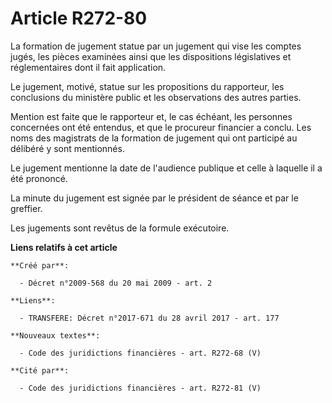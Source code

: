 # Article R272-80

La formation de jugement statue par un jugement qui vise les comptes jugés, les pièces examinées ainsi que les dispositions
législatives et réglementaires dont il fait application. 

Le jugement, motivé, statue sur les propositions du rapporteur, les conclusions du ministère public et les observations des
autres parties. 

Mention est faite que le rapporteur et, le cas échéant, les personnes concernées ont été entendus, et que le procureur
financier a conclu. Les noms des magistrats de la formation de jugement qui ont participé au délibéré y sont mentionnés. 

Le jugement mentionne la date de l'audience publique et celle à laquelle il a été prononcé. 

La minute du jugement est signée par le président de séance et par le greffier. 

Les jugements sont revêtus de la formule exécutoire.

**Liens relatifs à cet article**

	**Créé par**:

	  - Décret n°2009-568 du 20 mai 2009 - art. 2

	**Liens**:

	  - TRANSFERE: Décret n°2017-671 du 28 avril 2017 - art. 177

	**Nouveaux textes**:

	  - Code des juridictions financières - art. R272-68 (V)

	**Cité par**:

	  - Code des juridictions financières - art. R272-81 (V)
